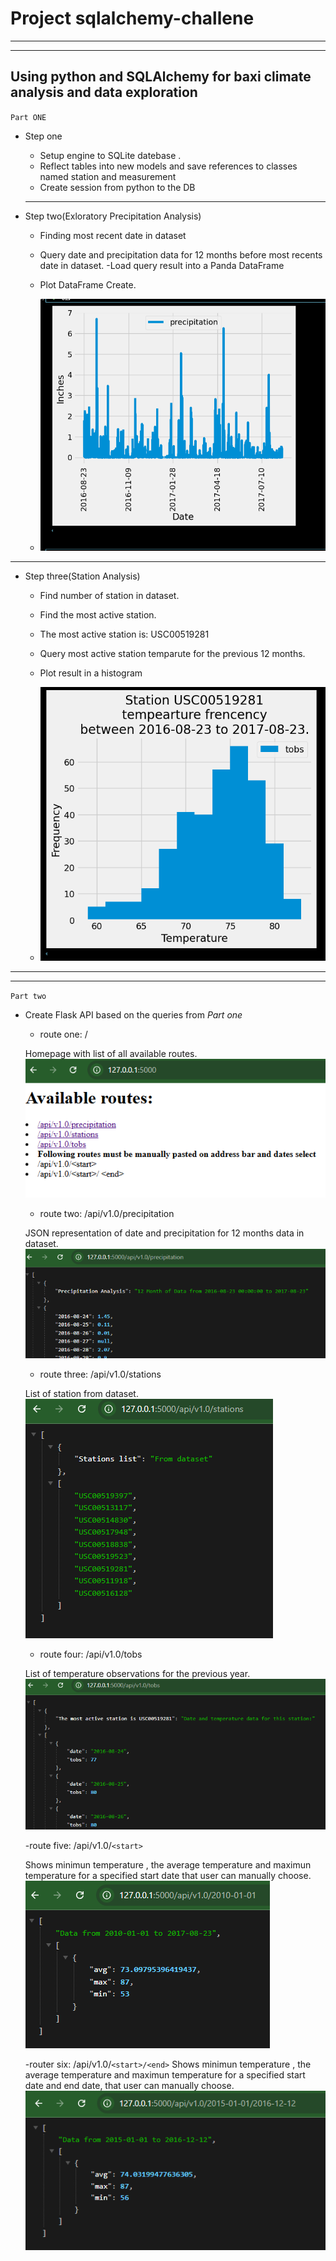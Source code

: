 # Project sqlalchemy-challene
---
---
## Using python and SQLAlchemy for baxi climate analysis and data exploration

`Part ONE`
* Step one
    - Setup engine  to SQLite datebase .
    - Reflect tables into new models and save references to classes named station and measurement
    - Create session from python to the DB
    ---

* Step two(Exloratory Precipitation Analysis)
    - Finding most recent date in dataset
    - Query date and precipitation data for 12 months before most recents date in dataset.
    -Load query result into a Panda DataFrame
    - Plot DataFrame Create.

    - ![DataFrame plot](README_Resources/route7.png)

---

* Step three(Station Analysis)

    - Find number of station in dataset.

    - Find the most active station.

    -   The most active station is: USC00519281

    - Query most active station temparute for the previous 12 months.

    - Plot result in a histogram

    - ![Temperature histogram](README_Resources/route8.png)

---
---
 
 
 `Part two`

 * Create Flask API based on the queries from _Part one_ 
    - route one: /

    Homepage with list of all available routes.
    ![home route](README_Resources/route1.png)

    - route two: /api/v1.0/precipitation

    JSON representation of date and precipitation for 12 months data in dataset.
    ![precipitation route](README_Resources/route2.png)

    - route three: /api/v1.0/stations

    List of station from dataset.
    ![station route](README_Resources/route3.png)

    - route four: /api/v1.0/tobs

    List of temperature observations for the previous year.
    ![temperature route](README_Resources/route4.png)

    -route five: /api/v1.0/`<start>`

    Shows minimun temperature , the average temperature and maximun temperature  for  a specified start date that user can manually choose.
    ![startone route](README_Resources/route5.png)


    -router six: /api/v1.0/`<start>/<end>`
    Shows minimun temperature , the average temperature and maximun temperature  for  a specified start date and end date, that user can manually choose.
    ![start end route](README_Resources/route6.png)
     












